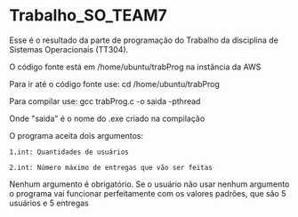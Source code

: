 # Trabalho_SO_TEAM7
Esse é o resultado da parte de programação do Trabalho da disciplina de Sistemas Operacionais (TT304).

O código fonte está em /home/ubuntu/trabProg na instância da AWS

Para ir até o código fonte use:	cd /home/ubuntu/trabProg

Para compilar use: gcc trabProg.c -o saida -pthread

Onde "saida" é o nome do .exe criado na compilação

O programa aceita dois argumentos:
  
	1.int: Quantidades de usuários
  
 	2.int: Número máximo de entregas que vão ser feitas

Nenhum argumento é obrigatório. Se o usuário não usar nenhum argumento o programa vai funcionar perfeitamente com os valores padrões,
que são 5 usuários e 5 entregas
